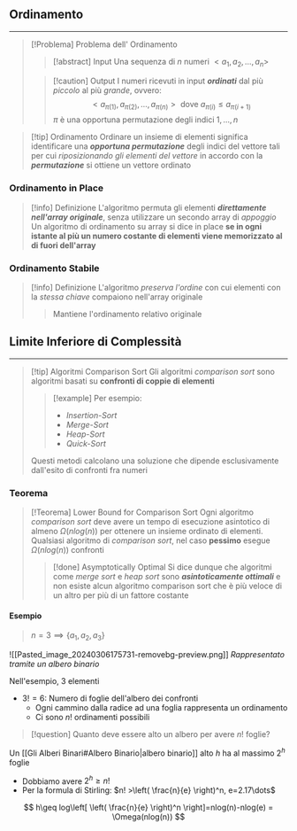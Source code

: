 ## Ordinamento
---
>[!Problema] Problema dell' Ordinamento
>>[!abstract] Input
>>Una sequenza di $n$ numeri $<a_{1},a_{2},\dots,a_{n}>$
>
>
>>[!caution] Output
>>I numeri ricevuti in input ***ordinati*** dal più *piccolo* al più *grande*, ovvero:
>>$$<a_{\pi(1)},a_{\pi(2)},\dots,a_{\pi(n)}>\text{ dove } a_{\pi(i)}\leq a_{\pi(i+1)}$$
>>$\pi$ è una opportuna permutazione degli indici $1,\dots,n$

>[!tip] Ordinamento
>Ordinare un insieme di elementi significa identificare una ***opportuna permutazione*** degli indici del vettore tali per cui *riposizionando gli elementi del vettore* in accordo con la ***permutazione*** si ottiene un vettore ordinato

### Ordinamento in Place
>[!info] Definizione
>L'algoritmo permuta gli elementi ***direttamente nell'array originale***, senza utilizzare un secondo array di *appoggio*
>Un algoritmo di ordinamento su array si dice in place **se in ogni istante al più un numero costante di elementi viene memorizzato al di fuori dell'array**

### Ordinamento Stabile
>[!info] Definizione
>L'algoritmo *preserva l'ordine* con cui elementi con la *stessa chiave* compaiono nell'array originale
>>Mantiene l'ordinamento relativo originale

## Limite Inferiore di Complessità
---
>[!tip] Algoritmi Comparison Sort
>Gli algoritmi *comparison sort* sono algoritmi basati su **confronti di coppie di elementi**
>>[!example] Per esempio:
>>- *Insertion-Sort*
>>- *Merge-Sort*
>>- *Heap-Sort*
>>- *Quick-Sort*
>
>Questi metodi calcolano una soluzione che dipende esclusivamente dall'esito di confronti fra numeri

### Teorema
>[!Teorema] Lower Bound for Comparison Sort
>Ogni algoritmo *comparison* *sort* deve avere un tempo di esecuzione asintotico di almeno $\Omega(nlog(n))$ per ottenere un insieme ordinato di elementi.
>Qualsiasi algoritmo di *comparison sort*, nel caso **pessimo** esegue $\Omega(nlog(n))$ confronti
>>[!done] Asymptotically Optimal
>>Si dice dunque che algoritmi come *merge sort* e *heap sort* sono ***asintoticamente ottimali*** e non esiste alcun algoritmo comparison sort che è più veloce di un altro per più di un fattore costante

#### Esempio
> $n = 3 \implies \{ a_{1},a_{2},a_{3} \}$

![[Pasted_image_20240306175731-removebg-preview.png]]
*Rappresentato tramite un albero binario*

Nell'esempio, $3$ elementi
- $3! = 6$: Numero di foglie dell'albero dei confronti
	- Ogni cammino dalla radice ad una foglia rappresenta un ordinamento
	- Ci sono $n!$ ordinamenti possibili

>[!question] Quanto deve essere alto un albero per avere $n!$ foglie?

Un [[Gli Alberi Binari#Albero Binario|albero binario]] alto $h$ ha al massimo $2^h$ foglie
- Dobbiamo avere $2^h\geq n!$
- Per la formula di Stirling: $n! >\left( \frac{n}{e} \right)^n, e=2.17\dots$

$$
h\geq log\left[ \left( \frac{n}{e} \right)^n \right]=nlog(n)-nlog(e) = \Omega(nlog(n))
$$
